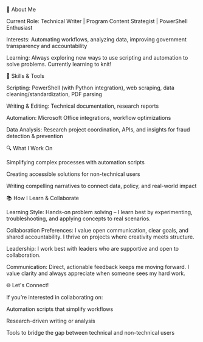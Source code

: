 🌟 About Me

Current Role: Technical Writer | Program Content Strategist | PowerShell Enthusiast

Interests: Automating workflows, analyzing data, improving government transparency and accountability

Learning: Always exploring new ways to use scripting and automation to solve problems. Currently learning to knit!

🔧 Skills & Tools

Scripting: PowerShell (with Python integration), web scraping, data cleaning/standardization, PDF parsing

Writing & Editing: Technical documentation, research reports

Automation: Microsoft Office integrations, workflow optimizations

Data Analysis: Research project coordination, APIs, and insights for fraud detection & prevention

🔍 What I Work On

Simplifying complex processes with automation scripts

Creating accessible solutions for non-technical users

Writing compelling narratives to connect data, policy, and real-world impact

📚 How I Learn & Collaborate

Learning Style: Hands-on problem solving – I learn best by experimenting, troubleshooting, and applying concepts to real scenarios.

Collaboration Preferences: I value open communication, clear goals, and shared accountability. I thrive on projects where creativity meets structure.

Leadership: I work best with leaders who are supportive and open to collaboration.

Communication: Direct, actionable feedback keeps me moving forward. I value clarity and always appreciate when someone sees my hard work.

🌐 Let's Connect!

If you’re interested in collaborating on:

Automation scripts that simplify workflows

Research-driven writing or analysis

Tools to bridge the gap between technical and non-technical users
